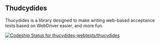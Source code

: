 ## Thudcydides


Thucydides is a library designed to make writing web-based acceptance tests based on WebDriver easier, and more fun.

[ ![Codeship Status for thucydides-webtests/thucydides](https://www.codeship.io/projects/0345f5c0-317c-0132-ae62-7e635eaa275b/status)](https://www.codeship.io/projects/40118)